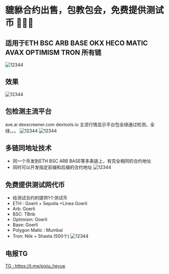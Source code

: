 # 貔貅合约出售，包教包会，免费提供测试币 🚀🚀🚀

## 适用于ETH BSC ARB BASE OKX HECO MATIC AVAX OPTIMISM TRON 所有链

![12344](https://github.com/PixiuHeyue/Pixiu_Heyue/blob/main/004.jpg)


## 效果

![12344](https://github.com/PixiuHeyue/Pixiu_Heyue/blob/main/003.jpg)


## 包检测主流平台
 ave.ai
 dexscreener.com 
 dextools.io
 主流行情显示平台包全绿通过检测，全绿。。。
![12344](https://github.com/PixiuHeyue/Pixiu_Heyue/blob/main/001.jpg)
![12344](https://github.com/PixiuHeyue/Pixiu_Heyue/blob/main/006.jpg)


## 多链同地址技术
- 同一个币发到ETH BSC ARB BASE等多条链上，有完全相同的合约地址
- 同时可以开发指定前缀和后缀的合约地址
![12344](https://github.com/PixiuHeyue/Pixiu_Heyue/blob/main/002.jpg)


## 免费提供测试网代币
- 给测试合约的提供1个测试币
- ETH : Goerli + Sepolia +Linea Goerli
- Arb:   Goerli
- BSC:   TBnb
- Optimism:  Goerli
- Base:  Goerli
- Polygon Matic : Mumbai
- Tron:  Nile + Shasta (500个)
![12344](https://github.com/PixiuHeyue/Pixiu_Heyue/blob/main/007.jpg)

## 电报TG

[TG : https://t.me/pixiu_heyue ](https://t.me/pixiu_heyue)

